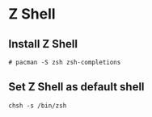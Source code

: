 # Z Shell

## Install Z Shell
```
# pacman -S zsh zsh-completions
```

## Set Z Shell as default shell
```
chsh -s /bin/zsh
```
